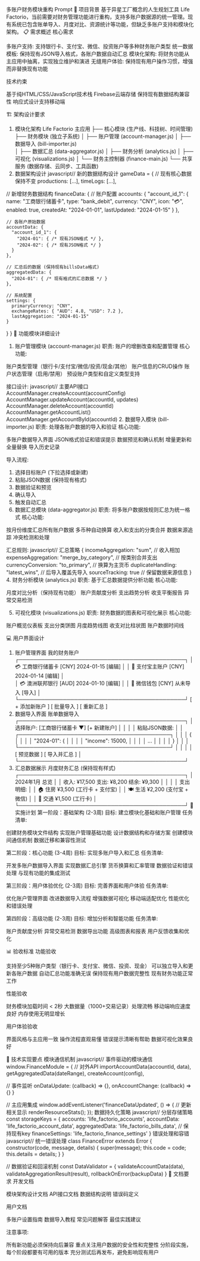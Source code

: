 多账户财务模块重构 Prompt
🎯 项目背景
基于异星工厂概念的人生规划工具 Life Factorio，当前需要对财务管理功能进行重构，支持多账户数据源的统一管理。现有系统已包含账单导入、月度对比、资源统计等功能，但缺乏多账户支持和模块化架构。
📋 需求概述
核心需求

多账户支持: 支持银行卡、支付宝、微信、投资账户等多种财务账户类型
统一数据模板: 保持现有JSON导入格式，各账户数据自动汇总
模块化架构: 将财务功能从主应用中抽离，实现独立维护和演进
无缝用户体验: 保持现有用户操作习惯，增强而非替换现有功能

技术约束

基于纯HTML/CSS/JavaScript技术栈
Firebase云端存储
保持现有数据结构兼容性
响应式设计支持移动端

🏗️ 架构设计要求
1. 模块化架构
Life Factorio 主应用
├── 核心模块 (生产线、科技树、时间管理)
├── 财务模块 (独立子系统)
│   ├── 账户管理 (account-manager.js)
│   ├── 数据导入 (bill-importer.js)  
│   ├── 数据汇总 (data-aggregator.js)
│   ├── 财务分析 (analytics.js)
│   ├── 可视化 (visualizations.js)
│   └── 财务主控制器 (finance-main.js)
└── 共享服务 (数据存储、云同步、工具函数)
2. 数据架构设计
javascript// 新的数据结构设计
gameData = {
  // 现有核心数据保持不变
  productions: [...],
  timeLogs: [...],
  
  // 新增财务数据结构
  financeData: {
    // 账户配置
    accounts: {
      "account_id_1": {
        name: "工商银行储蓄卡",
        type: "bank_debit",
        currency: "CNY", 
        icon: "💳",
        enabled: true,
        createdAt: "2024-01-01",
        lastUpdated: "2024-01-15"
      }
    },
    
    // 各账户原始数据
    accountData: {
      "account_id_1": {
        "2024-01": { /* 现有JSON格式 */ },
        "2024-02": { /* 现有JSON格式 */ }
      }
    },
    
    // 汇总后的数据 (保持现有billsData格式)
    aggregatedData: {
      "2024-01": { /* 现有格式的汇总数据 */ }
    },
    
    // 系统配置
    settings: {
      primaryCurrency: "CNY",
      exchangeRates: { "AUD": 4.8, "USD": 7.2 },
      lastAggregation: "2024-01-15"
    }
  }
}
🔧 功能模块详细设计
1. 账户管理模块 (account-manager.js)
职责: 账户的增删改查和配置管理
核心功能:

账户类型管理（银行卡/支付宝/微信/投资/现金/其他）
账户信息的CRUD操作
账户状态管理（启用/禁用）
预设账户类型和自定义类型支持

接口设计:
javascript// 主要API接口
AccountManager.createAccount(accountConfig)
AccountManager.updateAccount(accountId, updates)
AccountManager.deleteAccount(accountId)
AccountManager.getAccountList()
AccountManager.getAccountById(accountId)
2. 数据导入模块 (bill-importer.js)
职责: 处理各账户数据的导入和验证
核心功能:

多账户数据导入界面
JSON格式验证和错误提示
数据预览和确认机制
增量更新和全量替换
导入历史记录

导入流程:
1. 选择目标账户 (下拉选择或新建)
2. 粘贴JSON数据 (保持现有格式)
3. 数据验证和预览
4. 确认导入
5. 触发自动汇总
3. 数据汇总模块 (data-aggregator.js)
职责: 将多账户数据按规则汇总为统一格式
核心功能:

按月份维度汇总所有账户数据
多币种自动换算
收入和支出的分类合并
数据来源追踪
冲突检测和处理

汇总规则:
javascript// 汇总策略
{
  incomeAggregation: "sum", // 收入相加
  expenseAggregation: "merge_by_category", // 按类别合并支出
  currencyConversion: "to_primary", // 换算为主货币
  duplicateHandling: "latest_wins", // 后导入覆盖先导入
  sourceTracking: true // 保留数据来源信息
}
4. 财务分析模块 (analytics.js)
职责: 基于汇总数据提供分析功能
核心功能:

月度对比分析（保持现有功能）
账户贡献度分析
支出趋势分析
收支平衡报告
异常交易检测

5. 可视化模块 (visualizations.js)
职责: 财务数据的图表和可视化展示
核心功能:

账户概览仪表板
支出分类饼图
月度趋势线图
收支对比柱状图
账户数据时间线

💻 用户界面设计
1. 账户管理界面
我的财务账户
┌─────────────────────────────────────────────┐
│ 💳 工商银行储蓄卡   [CNY]  2024-01-15  [编辑] │
│ 📱 支付宝主账户     [CNY]  2024-01-14  [编辑] │  
│ 💳 澳洲联邦银行     [AUD]  2024-01-10  [编辑] │
│ 📱 微信钱包         [CNY]  从未导入    [导入] │
└─────────────────────────────────────────────┘
[ + 添加新账户 ]  [ 批量导入 ]  [ 重新汇总 ]
2. 数据导入界面
账单数据导入
┌─────────────────────────────────────────────┐
│ 选择账户: [工商银行储蓄卡 ▼]  [+ 新建账户]     │
│                                             │
│ 粘贴JSON数据:                               │
│ ┌─────────────────────────────────────────┐ │
│ │ {                                       │ │
│ │   "2024-01": {                         │ │
│ │     "income": 15000,                   │ │
│ │     ...                                │ │
│ │ }                                      │ │
│ └─────────────────────────────────────────┘ │
│                                             │
│ [ 预览数据 ]  [ 导入并汇总 ]                │
└─────────────────────────────────────────────┘
3. 汇总数据展示
月度财务汇总 (保持现有样式)
┌─────────────────────────────────────────────┐
│ 2024年1月 总览                              │
│ 收入: ¥17,500  支出: ¥8,200  结余: ¥9,300   │
│                                             │
│ 支出明细:                                   │
│ 🏠 住房     ¥3,500  (工行卡 + 支付宝)       │
│ 🍽️ 生活     ¥2,200  (支付宝 + 微信)         │
│ 🚗 交通     ¥1,500  (工行卡)               │
└─────────────────────────────────────────────┘
🔄 实施计划
第一阶段：基础架构 (2-3周)
目标: 建立模块化基础和账户管理
任务清单:

 创建财务模块文件结构
 实现账户管理基础功能
 设计数据结构和存储方案
 创建模块间通信机制
 数据迁移和兼容性测试

第二阶段：核心功能 (3-4周)
目标: 实现多账户导入和汇总
任务清单:

 开发多账户数据导入界面
 实现数据汇总引擎
 货币换算和汇率管理
 数据验证和错误处理
 与现有功能的集成测试

第三阶段：用户体验优化 (2-3周)
目标: 完善界面和用户体验
任务清单:

 优化账户管理界面
 改进数据导入流程
 增强数据可视化
 移动端适配优化
 性能优化和错误处理

第四阶段：高级功能 (2-3周)
目标: 增加分析和智能功能
任务清单:

 账户贡献度分析
 异常交易检测
 数据导出功能
 高级图表和报表
 用户反馈收集和优化

📊 验收标准
功能验收

 支持至少5种账户类型（银行卡、支付宝、微信、投资、现金）
 可以独立导入和更新各账户数据
 自动汇总功能准确无误
 保持现有用户数据完整性
 现有财务功能正常工作

性能验收

 财务模块加载时间 < 2秒
 大数据量（1000+交易记录）处理流畅
 移动端响应速度良好
 内存使用无明显增长

用户体验验收

 界面风格与主应用一致
 操作流程直观易懂
 错误提示清晰有帮助
 数据可视化效果良好

🔧 技术实现要点
模块通信机制
javascript// 事件驱动的模块通信
window.FinanceModule = {
  // 对外API
  importAccountData(accountId, data),
  getAggregatedData(dateRange),
  createAccount(config),
  
  // 事件监听
  onDataUpdate: (callback) => {},
  onAccountChange: (callback) => {}
}

// 主应用集成
window.addEventListener('financeDataUpdated', () => {
  // 更新相关显示
  renderResourceStats();
});
数据持久化策略
javascript// 分层存储策略
const storageKeys = {
  accounts: 'life_factorio_accounts',
  accountData: 'life_factorio_account_data',
  aggregatedData: 'life_factorio_bills_data', // 保持现有key
  financeSettings: 'life_factorio_finance_settings'
}
错误处理和容错
javascript// 统一错误处理
class FinanceError extends Error {
  constructor(code, message, details) {
    super(message);
    this.code = code;
    this.details = details;
  }
}

// 数据验证和回滚机制
const DataValidator = {
  validateAccountData(data),
  validateAggregationResult(result),
  rollbackOnError(backupData)
}
📝 文档要求
开发文档

 模块架构设计文档
 API接口文档
 数据结构说明
 错误码定义

用户文档

 多账户设置指南
 数据导入教程
 常见问题解答
 最佳实践建议


注意事项:

所有新功能必须保持向后兼容
重点关注用户数据的安全性和完整性
分阶段实施，每个阶段都要有可用的版本
充分测试后再发布，避免影响现有用户